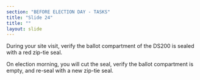 ```yaml
---
section: "BEFORE ELECTION DAY - TASKS"
title: "Slide 24"
title: ""
layout: slide
---
```


During your site visit, verify the ballot compartment of the DS200 is sealed with a red zip-tie seal.

On election morning, you will cut the seal, verify the ballot compartment is empty, and re-seal with a new zip-tie seal.




